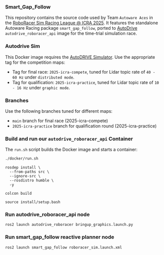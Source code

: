### Smart_Gap_Follow
This repository contains the source code used by Team `Autoware Aces` in the [RoboRacer Sim Racing League @ ICRA 2025](https://autodrive-ecosystem.github.io/competitions/roboracer-sim-racing-icra-2025/). It features the standalone Autoware Racing package `smart_gap_follow`, ported to [AutoDrive](https://autodrive-ecosystem.github.io/) `autodrive_roboracer_api` image for the time-trial simulation race.

### Autodrive Sim
This Docker image requires the [AutoDRIVE Simulator](https://hub.docker.com/r/autodriveecosystem/autodrive_roboracer_sim). Use the appropriate tag for the competition maps:

  - Tag for final race: `2025-icra-compete`, tuned for Lidar topic rate of `40 - 60 Hz` under `distributed mode`.   
  - Tag for qualification: `2025-icra-practice`, tuned for Lidar topic rate of `10 - 16 Hz` under `graphic mode`.  

### Branches
Use the following branches tuned for different maps:  
  - `main` branch for final race (2025-icra-compete)  
  - `2025-icra-practice` branch for qualification round (2025-icra-practice)  

### Build and run our `autodrive_roboracer_api` Container
The `run.sh` script builds the Docker image and starts a container:
```sh
./docker/run.sh
```

```
rosdep install \
  --from-paths src \
  --ignore-src \
  --rosdistro humble \
  -y
```

```
colcon build
```

```
source install/setup.bash
```
### Run autodrive_roboracer_api node
```
ros2 launch autodrive_roboracer bringup_graphics.launch.py
```
### Run smart_gap_follow reactive planner node
```
ros2 launch smart_gap_follow roboracer_sim.launch.xml
```

